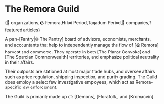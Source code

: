 # The Remora Guild

{🤝 organizations,🪨 Remora,Hīkoi Period,Taqadum Period,🏢 companies,❗ featured articles}

A pan-[Pantry|🌐 The Pantry] board of advisors, economists, merchants, and accountants that help to independently manage the flow of [🪨 Remora] harvest and commerce. They operate in both [The Planar Convoke] and [The Sparcian Commonwealth] territories, and emphasize political neutrality in their affairs.

Their outposts are stationed at most major trade hubs, and oversee affairs such as price regulation, shipping inspection, and purity grading. The Guild does employ a select few investigative employees, which act as Remora-specific law enforcement.

The Guild is primarily made up of: [Demons], [Florafolk], and [Kromacvin].
